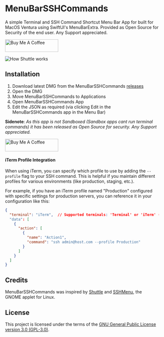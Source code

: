 # MenuBarSSHCommands
A simple Terminal and SSH Command Shortcut Menu Bar App for built for MacOS Ventura using SwiftUI's MenuBarExtra. Provided as Open Source for Security of the end user. Any Support appreciated.

<a href="https://www.buymeacoffee.com/dieskim" target="_blank"><img src="https://cdn.buymeacoffee.com/buttons/default-orange.png" alt="Buy Me A Coffee" height="41" width="174"></a>

![How Shuttle works](https://raw.githubusercontent.com/dieskim/MenuBarSSHCommands/main/Distribution/MenuBarSSHCommands.gif)

## Installation

1. Download latest DMG from the MenuBarSSHCommands [releases](https://github.com/dieskim/MenuBarSSHCommands/releases)
2. Open the DMG
3. Move MenuBarSSHCommands to Applications
4. Open MenuBarSSHCommands App
5. Edit the JSON as required (via clicking Edit in the MenuBarSSHCommands app in the Menu Bar)

**Sidenote**: *As this app is not Sandboxed (Sandbox apps cant run terminal commands) it has been released as Open Source for security. Any Support appreciated.*

<a href="https://www.buymeacoffee.com/dieskim" target="_blank"><img src="https://cdn.buymeacoffee.com/buttons/default-orange.png" alt="Buy Me A Coffee" height="41" width="174"></a>

#### iTerm Profile Integration

When using iTerm, you can specify which profile to use by adding the `--profile` flag to your SSH command. This is helpful if you maintain different profiles for various environments (like production, staging, etc.).

For example, if you have an iTerm profile named "Production" configured with specific settings for production servers, you can reference it in your configuration like this:

```json
{
  "terminal": "iTerm",  // Supported terminals: 'Terminal' or 'iTerm' (recommended)
  "data": [
    {
      "action": [
        {
          "name": "Action1",
          "command": "ssh admin@host.com --profile Production"
        }
      ]
    }
  ]
}
```

## Credits

MenuBarSSHCommands was inspired by [Shuttle](https://github.com/fitztrev/shuttle) and [SSHMenu](http://sshmenu.sourceforge.net/), the GNOME applet for Linux.

## License

This project is licensed under the terms of the [GNU General Public License version 3.0 (GPL-3.0)](https://www.gnu.org/licenses/gpl-3.0.en.html).
